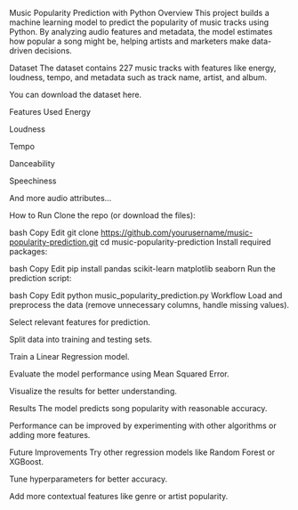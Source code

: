 Music Popularity Prediction with Python
Overview
This project builds a machine learning model to predict the popularity of music tracks using Python. By analyzing audio features and metadata, the model estimates how popular a song might be, helping artists and marketers make data-driven decisions.

Dataset
The dataset contains 227 music tracks with features like energy, loudness, tempo, and metadata such as track name, artist, and album.

You can download the dataset here.

Features Used
Energy

Loudness

Tempo

Danceability

Speechiness

And more audio attributes...

How to Run
Clone the repo (or download the files):

bash
Copy
Edit
git clone https://github.com/yourusername/music-popularity-prediction.git
cd music-popularity-prediction
Install required packages:

bash
Copy
Edit
pip install pandas scikit-learn matplotlib seaborn
Run the prediction script:

bash
Copy
Edit
python music_popularity_prediction.py
Workflow
Load and preprocess the data (remove unnecessary columns, handle missing values).

Select relevant features for prediction.

Split data into training and testing sets.

Train a Linear Regression model.

Evaluate the model performance using Mean Squared Error.

Visualize the results for better understanding.

Results
The model predicts song popularity with reasonable accuracy.

Performance can be improved by experimenting with other algorithms or adding more features.

Future Improvements
Try other regression models like Random Forest or XGBoost.

Tune hyperparameters for better accuracy.

Add more contextual features like genre or artist popularity.
